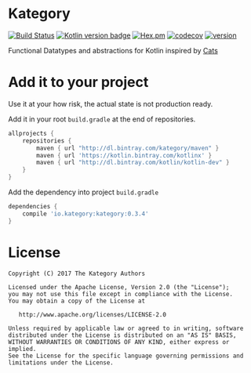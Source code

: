 Kategory
====
[![Build Status](https://travis-ci.org/kategory/kategory.svg?branch=master)](https://travis-ci.org/kategory/kategory/)
[![Kotlin version badge](https://img.shields.io/badge/kotlin-1.1.3.dev.1450-blue.svg)](http://kotlinlang.org/)
[![Hex.pm](https://img.shields.io/hexpm/l/plug.svg)](http://www.apache.org/licenses/LICENSE-2.0)
[![codecov](https://codecov.io/gh/kategory/kategory/branch/master/graph/badge.svg)](https://codecov.io/gh/kategory/kategory)
[![version](https://jitpack.io/v/kategory/kategory.svg)](https://jitpack.io/#kategory/kategory/)

Functional Datatypes and abstractions for Kotlin inspired by [Cats][cats]

# Add it to your project

Use it at your how risk, the actual state is not production ready.

Add it in your root `build.gradle` at the end of repositories.

```groovy
allprojects {
    repositories {
        maven { url "http://dl.bintray.com/kategory/maven" }
        maven { url 'https://kotlin.bintray.com/kotlinx' }
        maven { url "http://dl.bintray.com/kotlin/kotlin-dev" }
    }
}
```

Add the dependency into project `build.gradle`

```groovy
dependencies {
    compile 'io.kategory:kategory:0.3.4'
}
```

# License

    Copyright (C) 2017 The Kategory Authors

    Licensed under the Apache License, Version 2.0 (the "License");
    you may not use this file except in compliance with the License.
    You may obtain a copy of the License at

       http://www.apache.org/licenses/LICENSE-2.0

    Unless required by applicable law or agreed to in writing, software
    distributed under the License is distributed on an "AS IS" BASIS,
    WITHOUT WARRANTIES OR CONDITIONS OF ANY KIND, either express or implied.
    See the License for the specific language governing permissions and
    limitations under the License.

[cats]: https://github.com/typelevel/cats

